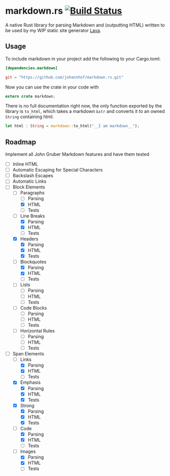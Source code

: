 markdown.rs [![Build Status](https://travis-ci.org/johannhof/markdown.rs.svg?branch=master)](https://travis-ci.org/johannhof/markdown.rs)
===========

A native Rust library for parsing Markdown and (outputting HTML) written to be used by my WIP static site generator [Lava](https://github.com/johannhof/lava).

Usage
----------

To include markdown in your project add the following to your Cargo.toml:

```toml
[dependencies.markdown]

git = "https://github.com/johannhof/markdown.rs.git"

```

Now you can use the crate in your code with
```rust
extern crate markdown;
```

There is no full documentation right now, the only function exported by the library is `to_html`, which takes a markdown `&str` and converts it to an owned `String` containing html.

```rust
let html : String = markdown::to_html("__I am markdown__");
```

Roadmap
----------

Implement all John Gruber Markdown features and have them tested

- [ ] Inline HTML
- [ ] Automatic Escaping for Special Characters
- [ ] Backslash Escapes
- [ ] Automatic Links
- [ ] Block Elements
  - [ ] Paragraphs
    - [ ] Parsing
    - [x] HTML
    - [ ] Tests
  - [ ] Line Breaks
    - [x] Parsing
    - [x] HTML
    - [ ] Tests
  - [x] Headers
    - [x] Parsing
    - [x] HTML
    - [x] Tests
  - [ ] Blockquotes
    - [x] Parsing
    - [x] HTML
    - [ ] Tests
  - [ ] Lists
    - [ ] Parsing
    - [ ] HTML
    - [ ] Tests
  - [ ] Code Blocks
    - [ ] Parsing
    - [ ] HTML
    - [ ] Tests
  - [ ] Horizontal Rules
    - [ ] Parsing
    - [ ] HTML
    - [ ] Tests
- [ ] Span Elements
  - [ ] Links
    - [x] Parsing
    - [x] HTML
    - [ ] Tests
  - [x] Emphasis
    - [x] Parsing
    - [x] HTML
    - [x] Tests
  - [x] Strong
    - [x] Parsing
    - [x] HTML
    - [x] Tests
  - [ ] Code
    - [x] Parsing
    - [x] HTML
    - [ ] Tests
  - [ ] Images
    - [x] Parsing
    - [x] HTML
    - [ ] Tests
